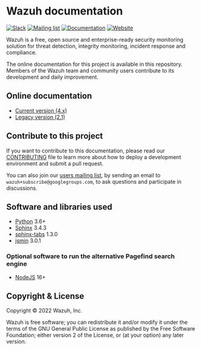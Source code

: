 # Wazuh documentation

[![Slack](https://img.shields.io/badge/slack-join-blue.svg)](https://wazuh.com/community/join-us-on-slack/)
[![Mailing list](https://img.shields.io/badge/email-join-blue.svg)](https://groups.google.com/forum/#!forum/wazuh)
[![Documentation](https://img.shields.io/badge/docs-view-green.svg)](https://documentation.wazuh.com/)
[![Website](https://img.shields.io/badge/web-view-green.svg)](https://wazuh.com/)

Wazuh is a free, open source and enterprise-ready security monitoring solution for threat detection, integrity monitoring, incident response and compliance.

The online documentation for this project is available in this repository. Members of the Wazuh team and community users contribute to its development and daily improvement.

## Online documentation

- [Current version (4.x)](https://documentation.wazuh.com/current/)
- [Legacy version (2.1)](https://documentation.wazuh.com/2.1/)

## Contribute to this project

If you want to contribute to this documentation, please read our [CONTRIBUTING](CONTRIBUTING.md) file to learn more about how to deploy a development environment and submit a pull request.

You can also join our [users mailing list](https://groups.google.com/d/forum/wazuh), by sending an email to `wazuh+subscribe@googlegroups.com`, to ask questions and participate in discussions.

## Software and libraries used

- [Python](https://www.python.org/) 3.6+
- [Sphinx](http://www.sphinx-doc.org/) 3.4.3
- [sphinx-tabs](https://github.com/djungelorm/sphinx-tabs) 1.3.0
- [jsmin](https://github.com/tikitu/jsmin) 3.0.1

### Optional software to run the alternative Pagefind search engine

- [NodeJS](https://nodejs.org/) 16+

## Copyright & License

Copyright © 2022 Wazuh, Inc.

Wazuh is free software; you can redistribute it and/or modify it under the terms of the GNU General Public License as published by the Free Software Foundation; either version 2 of the License, or (at your option) any later version.
